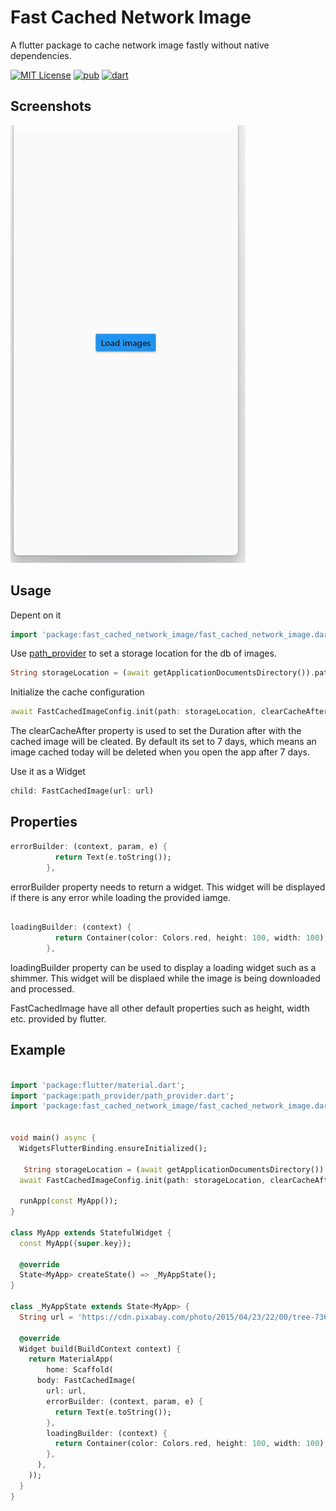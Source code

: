 
# Fast Cached Network Image

A flutter package to cache network image fastly without native dependencies.


[![MIT License](https://img.shields.io/badge/License-MIT-green.svg)](https://pub.dev/packages/fast_cached_network_image)
[![pub](https://img.shields.io/pub/v/fast_cached_network_image)](https://pub.dev/packages/fast_cached_network_image)
[![dart](https://img.shields.io/badge/dart-pure%20dart-success)](https://pub.dev/packages/fast_cached_network_image)

## Screenshots

![App Screenshot](https://github.com/CHRISTOPANANJICKAL/fast_cached_network_image/blob/main/fast-cache.gif)

## Usage
Depent on it
```dart
import 'package:fast_cached_network_image/fast_cached_network_image.dart';
```

Use [path_provider](https://pub.dev/packages/path_provider) to set a storage location for the db of images.
```dart
String storageLocation = (await getApplicationDocumentsDirectory()).path;
```


Initialize the cache configuration
```dart
await FastCachedImageConfig.init(path: storageLocation, clearCacheAfter: const Duration(days: 15));
```
The clearCacheAfter property is used to set the Duration after with the cached image will be cleated. By default its set to 7 days, which means an image cached today will be deleted when you open the app after 7 days.

Use it as a Widget

```dart
child: FastCachedImage(url: url)
```

## Properties
``` dart
errorBuilder: (context, param, e) {
          return Text(e.toString());
        },
```
errorBuilder property needs to return a widget. This widget will be displayed if there is any error while loading the provided iamge.
``` dart

loadingBuilder: (context) {
          return Container(color: Colors.red, height: 100, width: 100);
        },
```
loadingBuilder property can be used to display a loading widget such as a shimmer. This widget will be displaed while the image is being downloaded and processed.

FastCachedImage have all other default properties such as height, width etc. provided by flutter.


## Example

```dart

import 'package:flutter/material.dart';
import 'package:path_provider/path_provider.dart';
import 'package:fast_cached_network_image/fast_cached_network_image.dart';


void main() async {
  WidgetsFlutterBinding.ensureInitialized();

   String storageLocation = (await getApplicationDocumentsDirectory()).path;
  await FastCachedImageConfig.init(path: storageLocation, clearCacheAfter: const Duration(days: 15));

  runApp(const MyApp());
}

class MyApp extends StatefulWidget {
  const MyApp({super.key});

  @override
  State<MyApp> createState() => _MyAppState();
}

class _MyAppState extends State<MyApp> {
  String url = 'https://cdn.pixabay.com/photo/2015/04/23/22/00/tree-736885__480.jpg';

  @override
  Widget build(BuildContext context) {
    return MaterialApp(
        home: Scaffold(
      body: FastCachedImage(
        url: url,
        errorBuilder: (context, param, e) {
          return Text(e.toString());
        },
        loadingBuilder: (context) {
          return Container(color: Colors.red, height: 100, width: 100);
        },
      ),
    ));
  }
}



